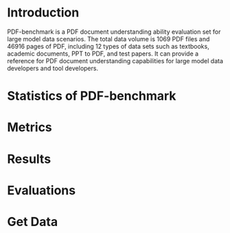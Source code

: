 # Introduction
   PDF-benchmark is a PDF document understanding ability evaluation set for large model data scenarios. The total data volume is 1069 PDF files and 46916 pages of PDF, including 12 types of data sets such as textbooks, academic documents, PPT to PDF, and test papers. It can provide a reference for PDF document understanding capabilities for large model data developers and tool developers.

# Statistics of PDF-benchmark


# Metrics


# Results


# Evaluations


# Get Data
